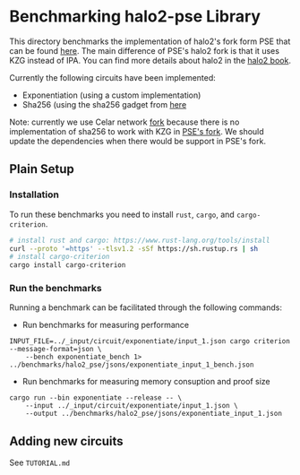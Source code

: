 # Benchmarking halo2-pse Library

This directory benchmarks the implementation of halo2's fork form PSE that
can be found [here](https://github.com/privacy-scaling-explorations/halo2/).
The main difference of PSE's halo2 fork is that it uses KZG instead of IPA.
You can find more details about halo2 in the [halo2 book](https://zcash.github.io/halo2/index.html).

Currently the following circuits have been implemented:

* Exponentiation (using a custom implementation)
* Sha256 (using the sha256 gadget from [here](https://github.com/privacy-scaling-explorations/halo2/tree/main/halo2_gadgets/src/sha256)

Note: currently we use Celar network 
[fork](https://github.com/celer-network/halo2/tree/KZG-bench-sha256)
because there is no implementation of sha256 to work with KZG in 
[PSE's fork](https://github.com/privacy-scaling-explorations/halo2/issues/182).
We should update the dependencies when there would be support in PSE's fork.

## Plain Setup

### Installation

To run these benchmarks you need to install `rust`, `cargo`, and `cargo-criterion`.

```bash
# install rust and cargo: https://www.rust-lang.org/tools/install
curl --proto '=https' --tlsv1.2 -sSf https://sh.rustup.rs | sh
# install cargo-criterion
cargo install cargo-criterion
```

### Run the benchmarks

Running a benchmark can be facilitated through the following commands:

* Run benchmarks for measuring performance

```
INPUT_FILE=../_input/circuit/exponentiate/input_1.json cargo criterion --message-format=json \
    --bench exponentiate_bench 1> ../benchmarks/halo2_pse/jsons/exponentiate_input_1_bench.json
```

* Run benchmarks for measuring memory consuption and proof size

```
cargo run --bin exponentiate --release -- \
    --input ../_input/circuit/exponentiate/input_1.json \
    --output ../benchmarks/halo2_pse/jsons/exponentiate_input_1.json
```

## Adding new circuits

See `TUTORIAL.md`
